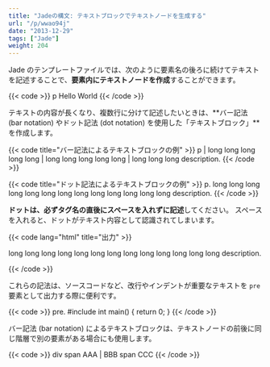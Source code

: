 ```yaml
---
title: "Jadeの構文: テキストブロックでテキストノードを生成する"
url: "/p/wwao94j"
date: "2013-12-29"
tags: ["Jade"]
weight: 204
---
```


Jade のテンプレートファイルでは、次のように要素名の後ろに続けてテキストを記述することで、**要素内にテキストノードを作成**することができます。

{{< code >}}
p Hello World
{{< /code >}}

テキストの内容が長くなり、複数行に分けて記述したいときは、**バー記法 (bar notation) やドット記法 (dot notation) を使用した「テキストブロック」**を作成します。

{{< code title="バー記法によるテキストブロックの例" >}}
p
  | long long long long long
  | long long long long long
  | long long long description.
{{< /code >}}

{{< code title="ドット記法によるテキストブロックの例" >}}
p.
  long long long long long
  long long long long long
  long long long description.
{{< /code >}}

**ドットは、必ずタグ名の直後にスペースを入れずに記述**してください。
スペースを入れると、ドットがテキスト内容として認識されてしまいます。

{{< code lang="html" title="出力" >}}
<p>long long long long long
long long long long long
long long long description.</p>
{{< /code >}}

これらの記法は、ソースコードなど、改行やインデントが重要なテキストを `pre` 要素として出力する際に便利です。

{{< code >}}
pre.
  #include <iostream>
  int main() {
      return 0;
  }
{{< /code >}}

バー記法 (bar notation) によるテキストブロックは、テキストノードの前後に同じ階層で別の要素がある場合にも使用します。

{{< code >}}
div
  span AAA
  | BBB
  span CCC
{{< /code >}}

